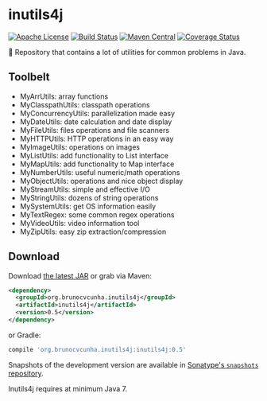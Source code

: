 inutils4j
========

[![Apache License](http://img.shields.io/badge/license-ASL-blue.svg)](https://github.com/brunocvcunha/inutils4j/blob/master/LICENSE)
[![Build Status](https://travis-ci.org/brunocvcunha/inutils4j.svg)](https://travis-ci.org/brunocvcunha/inutils4j)
[![Maven Central](https://maven-badges.herokuapp.com/maven-central/org.brunocvcunha.inutils4j/inutils4j/badge.svg)](https://maven-badges.herokuapp.com/maven-central/org.brunocvcunha.inutils4j/inutils4j)
[![Coverage Status](https://coveralls.io/repos/github/brunocvcunha/inutils4j/badge.svg?branch=master)](https://coveralls.io/github/brunocvcunha/inutils4j?branch=master)

:nut_and_bolt: Repository that contains a lot of utilities for common problems in Java.



Toolbelt
--------
- MyArrUtils: array functions
- MyClasspathUtils: classpath operations
- MyConcurrencyUtils: parallelization made easy
- MyDateUtils: date calculation and date display
- MyFileUtils: files operations and file scanners
- MyHTTPUtils: HTTP operations in an easy way
- MyImageUtils: operations on images
- MyListUtils: add functionality to List interface
- MyMapUtils: add functionality to Map interface
- MyNumberUtils: useful numeric/math operations
- MyObjectUtils: operations and nice object display 
- MyStreamUtils: simple and effective I/O
- MyStringUtils: dozens of string operations
- MySystemUtils: get OS information easily
- MyTextRegex: some common regex operations
- MyVideoUtils: video information tool
- MyZipUtils: easy zip extraction/compression 

Download
--------

Download [the latest JAR][1] or grab via Maven:
```xml
<dependency>
  <groupId>org.brunocvcunha.inutils4j</groupId>
  <artifactId>inutils4j</artifactId>
  <version>0.5</version>
</dependency>
```
or Gradle:
```groovy
compile 'org.brunocvcunha.inutils4j:inutils4j:0.5'
```

Snapshots of the development version are available in [Sonatype's `snapshots` repository][snap].

Inutils4j requires at minimum Java 7.


 [1]: https://search.maven.org/remote_content?g=org.brunocvcunha.inutils4j&a=inutils4j&v=LATEST
 [snap]: https://oss.sonatype.org/content/repositories/snapshots/
